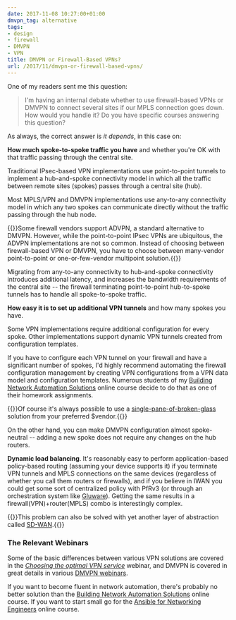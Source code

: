 ```yaml
---
date: 2017-11-08 10:27:00+01:00
dmvpn_tag: alternative
tags:
- design
- firewall
- DMVPN
- VPN
title: DMVPN or Firewall-Based VPNs?
url: /2017/11/dmvpn-or-firewall-based-vpns/
---
```

One of my readers sent me this question:

> I\'m having an internal debate whether to use firewall-based VPNs or DMVPN to connect several sites if our MPLS connection goes down. How would you handle it? Do you have specific courses answering this question?

As always, the correct answer is *it depends*, in this case on:
<!--more-->
**How much spoke-to-spoke traffic you have** and whether you're OK with that traffic passing through the central site.

Traditional IPsec-based VPN implementations use point-to-point tunnels to implement a hub-and-spoke connectivity model in which all the traffic between remote sites (spokes) passes through a central site (hub).

Most MPLS/VPN and DMVPN implementations use any-to-any connectivity model in which any two spokes can communicate directly without the traffic passing through the hub node.

{{<note info>}}Some firewall vendors support ADVPN, a standard alternative to DMVPN. However, while the point-to-point IPsec VPNs are ubiquitous, the ADVPN implementations are not so common. Instead of choosing between firewall-based VPN or DMVPN, you have to choose between many-vendor point-to-point or one-or-few-vendor multipoint solution.{{</note>}}

Migrating from any-to-any connectivity to hub-and-spoke connectivity introduces additional latency, and increases the bandwidth requirements of the central site -- the firewall terminating point-to-point hub-to-spoke tunnels has to handle all spoke-to-spoke traffic.

**How easy it is to set up additional VPN tunnels** and how many spokes you have.

Some VPN implementations require additional configuration for every spoke. Other implementations support dynamic VPN tunnels created from configuration templates.

If you have to configure each VPN tunnel on your firewall and have a significant number of spokes, I'd highly recommend automating the firewall configuration management by creating VPN configurations from a VPN data model and configuration templates. Numerous students of my [Building Network Automation Solutions](http://www.ipspace.net/Building_Network_Automation_Solutions) online course decide to do that as one of their homework assignments.

{{<note>}}Of course it's always possible to use a [single-pane-of-broken-glass](http://etherealmind.com/poster-make-single-pane-glass/) solution from your preferred \$vendor.{{</note>}}

On the other hand, you can make DMVPN configuration almost spoke-neutral -- adding a new spoke does not require any changes on the hub routers.

**Dynamic load balancing**. It's reasonably easy to perform application-based policy-based routing (assuming your device supports it) if you terminate VPN tunnels and MPLS connections on the same devices (regardless of whether you call them routers or firewalls), and if you believe in IWAN you could get some sort of centralized policy with PfRv3 (or through an orchestration system like [Gluware](http://gluware.com/)). Getting the same results in a firewall(VPN)+router(MPLS) combo is interestingly complex.

{{<note>}}This problem can also be solved with yet another layer of abstraction called [SD-WAN](/2015/06/software-defined-wanwell-orchestrated/).{{</note>}}

### The Relevant Webinars

Some of the basic differences between various VPN solutions are covered in the *[Choosing the optimal VPN service](http://www.ipspace.net/Choose_the_optimal_VPN_service)* webinar, and DMVPN is covered in great details in various [DMVPN webinars](http://www.ipspace.net/DMVPN3).

If you want to become fluent in network automation, there's probably no better solution than the [Building Network Automation Solutions](http://www.ipspace.net/Building_Network_Automation_Solutions) online course. If you want to start small go for the [Ansible for Networking Engineers](http://www.ipspace.net/Ansible_for_Networking_Engineers) online course.
